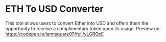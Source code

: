 # ETH To USD Converter

This tool allows users to convert Ether into USD and offers them the opportunity to receive a complimentary token upon its usage.
Preview on: https://codepen.io/iamtsquare07/full/yLGRQxE
